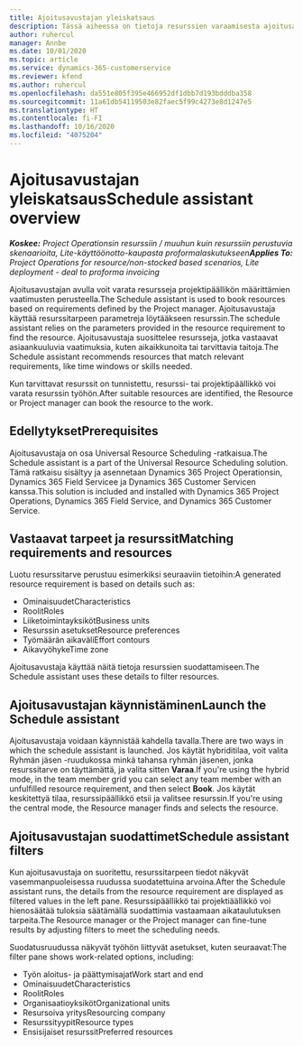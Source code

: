 ```yaml
---
title: Ajoitusavustajan yleiskatsaus
description: Tässä aiheessa on tietoja resurssien varaamisesta ajoitusavustajan avulla.
author: ruhercul
manager: Annbe
ms.date: 10/01/2020
ms.topic: article
ms.service: dynamics-365-customerservice
ms.reviewer: kfend
ms.author: ruhercul
ms.openlocfilehash: da551e805f395e466952df1dbb7d193bdddba358
ms.sourcegitcommit: 11a61db54119503e82faec5f99c4273e8d1247e5
ms.translationtype: HT
ms.contentlocale: fi-FI
ms.lasthandoff: 10/16/2020
ms.locfileid: "4075204"
---
```

# <a name="schedule-assistant-overview"></a><span data-ttu-id="2abf5-103">Ajoitusavustajan yleiskatsaus</span><span class="sxs-lookup"><span data-stu-id="2abf5-103">Schedule assistant overview</span></span>

<span data-ttu-id="2abf5-104">_**Koskee:** Project Operationsin resurssiin / muuhun kuin resurssiin perustuvia skenaarioita, Lite-käyttöönotto-kaupasta proformalaskutukseen_</span><span class="sxs-lookup"><span data-stu-id="2abf5-104">_**Applies To:** Project Operations for resource/non-stocked based scenarios, Lite deployment - deal to proforma invoicing_</span></span>

<span data-ttu-id="2abf5-105">Ajoitusavustajan avulla voit varata resursseja projektipäällikön määrittämien vaatimusten perusteella.</span><span class="sxs-lookup"><span data-stu-id="2abf5-105">The Schedule assistant is used to book resources based on requirements defined by the Project manager.</span></span> <span data-ttu-id="2abf5-106">Ajoitusavustaja käyttää resurssitarpeen parametreja löytääkseen resurssin.</span><span class="sxs-lookup"><span data-stu-id="2abf5-106">The schedule assistant relies on the parameters provided in the resource requirement to find the resource.</span></span> <span data-ttu-id="2abf5-107">Ajoitusavustaja suosittelee resursseja, jotka vastaavat asiaankuuluvia vaatimuksia, kuten aikaikkunoita tai tarvittavia taitoja.</span><span class="sxs-lookup"><span data-stu-id="2abf5-107">The Schedule assistant recommends resources that match relevant requirements, like time windows or skills needed.</span></span>

<span data-ttu-id="2abf5-108">Kun tarvittavat resurssit on tunnistettu, resurssi- tai projektipäällikkö voi varata resurssin työhön.</span><span class="sxs-lookup"><span data-stu-id="2abf5-108">After suitable resources are identified, the Resource or Project manager can book the resource to the work.</span></span>

## <a name="prerequisites"></a><span data-ttu-id="2abf5-109">Edellytykset</span><span class="sxs-lookup"><span data-stu-id="2abf5-109">Prerequisites</span></span>

<span data-ttu-id="2abf5-110">Ajoitusavustaja on osa Universal Resource Scheduling -ratkaisua.</span><span class="sxs-lookup"><span data-stu-id="2abf5-110">The Schedule assistant is a part of the Universal Resource Scheduling solution.</span></span> <span data-ttu-id="2abf5-111">Tämä ratkaisu sisältyy ja asennetaan Dynamics 365 Project Operationsin, Dynamics 365 Field Servicee ja Dynamics 365 Customer Servicen kanssa.</span><span class="sxs-lookup"><span data-stu-id="2abf5-111">This solution is included and installed with Dynamics 365 Project Operations, Dynamics 365 Field Service, and Dynamics 365 Customer Service.</span></span>

## <a name="matching-requirements-and-resources"></a><span data-ttu-id="2abf5-112">Vastaavat tarpeet ja resurssit</span><span class="sxs-lookup"><span data-stu-id="2abf5-112">Matching requirements and resources</span></span>

<span data-ttu-id="2abf5-113">Luotu resurssitarve perustuu esimerkiksi seuraaviin tietoihin:</span><span class="sxs-lookup"><span data-stu-id="2abf5-113">A generated resource requirement is based on details such as:</span></span>

-   <span data-ttu-id="2abf5-114">Ominaisuudet</span><span class="sxs-lookup"><span data-stu-id="2abf5-114">Characteristics</span></span>
-   <span data-ttu-id="2abf5-115">Roolit</span><span class="sxs-lookup"><span data-stu-id="2abf5-115">Roles</span></span>
-   <span data-ttu-id="2abf5-116">Liiketoimintayksiköt</span><span class="sxs-lookup"><span data-stu-id="2abf5-116">Business units</span></span>
-   <span data-ttu-id="2abf5-117">Resurssin asetukset</span><span class="sxs-lookup"><span data-stu-id="2abf5-117">Resource preferences</span></span>
-   <span data-ttu-id="2abf5-118">Työmäärän aikaväli</span><span class="sxs-lookup"><span data-stu-id="2abf5-118">Effort contours</span></span>
-   <span data-ttu-id="2abf5-119">Aikavyöhyke</span><span class="sxs-lookup"><span data-stu-id="2abf5-119">Time zone</span></span>

<span data-ttu-id="2abf5-120">Ajoitusavustaja käyttää näitä tietoja resurssien suodattamiseen.</span><span class="sxs-lookup"><span data-stu-id="2abf5-120">The Schedule assistant uses these details to filter resources.</span></span>

## <a name="launch-the-schedule-assistant"></a><span data-ttu-id="2abf5-121">Ajoitusavustajan käynnistäminen</span><span class="sxs-lookup"><span data-stu-id="2abf5-121">Launch the Schedule assistant</span></span>

<span data-ttu-id="2abf5-122">Ajoitusavustaja voidaan käynnistää kahdella tavalla.</span><span class="sxs-lookup"><span data-stu-id="2abf5-122">There are two ways in which the schedule assistant is launched.</span></span> <span data-ttu-id="2abf5-123">Jos käytät hybriditilaa, voit valita Ryhmän jäsen -ruudukossa minkä tahansa ryhmän jäsenen, jonka resurssitarve on täyttämättä, ja valita sitten **Varaa**.</span><span class="sxs-lookup"><span data-stu-id="2abf5-123">If you're using the hybrid mode, in the team member grid you can select any team member with an unfulfilled resource requirement, and then select **Book**.</span></span> <span data-ttu-id="2abf5-124">Jos käytät keskitettyä tilaa, resurssipäällikkö etsii ja valitsee resurssin.</span><span class="sxs-lookup"><span data-stu-id="2abf5-124">If you're using the central mode, the Resource manager finds and selects the resource.</span></span>

## <a name="schedule-assistant-filters"></a><span data-ttu-id="2abf5-125">Ajoitusavustajan suodattimet</span><span class="sxs-lookup"><span data-stu-id="2abf5-125">Schedule assistant filters</span></span>

<span data-ttu-id="2abf5-126">Kun ajoitusavustaja on suoritettu, resurssitarpeen tiedot näkyvät vasemmanpuoleisessa ruudussa suodatettuina arvoina.</span><span class="sxs-lookup"><span data-stu-id="2abf5-126">After the Schedule assistant runs, the details from the resource requirement are displayed as filtered values in the left pane.</span></span> <span data-ttu-id="2abf5-127">Resurssipäällikkö tai projektiäällikkö voi hienosäätää tuloksia säätämällä suodattimia vastaamaan aikataulutuksen tarpeita.</span><span class="sxs-lookup"><span data-stu-id="2abf5-127">The Resource manager or the Project manager can fine-tune results by adjusting filters to meet the scheduling needs.</span></span>

<span data-ttu-id="2abf5-128">Suodatusruudussa näkyvät työhön liittyvät asetukset, kuten seuraavat:</span><span class="sxs-lookup"><span data-stu-id="2abf5-128">The filter pane shows work-related options, including:</span></span>

-   <span data-ttu-id="2abf5-129">Työn aloitus- ja päättymisajat</span><span class="sxs-lookup"><span data-stu-id="2abf5-129">Work start and end</span></span>
-   <span data-ttu-id="2abf5-130">Ominaisuudet</span><span class="sxs-lookup"><span data-stu-id="2abf5-130">Characteristics</span></span>
-   <span data-ttu-id="2abf5-131">Roolit</span><span class="sxs-lookup"><span data-stu-id="2abf5-131">Roles</span></span>
-   <span data-ttu-id="2abf5-132">Organisaatioyksiköt</span><span class="sxs-lookup"><span data-stu-id="2abf5-132">Organizational units</span></span>
-   <span data-ttu-id="2abf5-133">Resursoiva yritys</span><span class="sxs-lookup"><span data-stu-id="2abf5-133">Resourcing company</span></span>
-   <span data-ttu-id="2abf5-134">Resurssityypit</span><span class="sxs-lookup"><span data-stu-id="2abf5-134">Resource types</span></span>
-   <span data-ttu-id="2abf5-135">Ensisijaiset resurssit</span><span class="sxs-lookup"><span data-stu-id="2abf5-135">Preferred resources</span></span>
